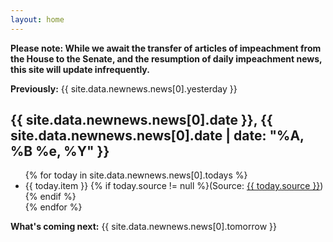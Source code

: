 ```yaml
---
layout: home
---
```

<p class="alert"><b>Please note: While we await the transfer of articles of impeachment from the House to the Senate, and the resumption of daily impeachment news, this site will update infrequently.</b></p>
<p class="intro"><b>Previously:</b> {{ site.data.newnews.news[0].yesterday }}</p>
<h2 class="today"><time class="timeago" datetime="{{ site.data.newnews.news[0].date }}">{{ site.data.newnews.news[0].date }}</time>, {{ site.data.newnews.news[0].date | date: "%A, %B %e, %Y" }}</h2>
<ul class="today">
{% for today in site.data.newnews.news[0].todays %}
 <li>{{ today.item }} <span class="small">{% if today.source != null %}(Source: <a href="{{ today.url }}">{{ today.source }}</a>){% endif %}</span></li>
{% endfor %}
  </ul>

<p class="outtro"><b>What's coming next:</b> {{ site.data.newnews.news[0].tomorrow }}</p>




